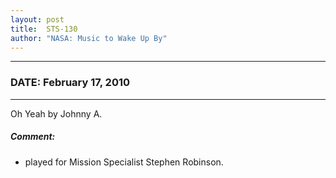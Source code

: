 ```yaml
---
layout: post
title:  STS-130
author: "NASA: Music to Wake Up By"
---
```


----
### DATE: February 17, 2010
----
Oh Yeah by Johnny A.

##### Comment:
* played for Mission Specialist Stephen Robinson.
